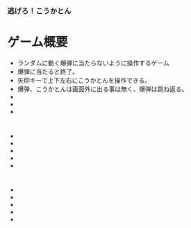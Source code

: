 ### 逃げろ！こうかとん
# ゲーム概要
- ランダムに動く爆弾に当たらないように操作するゲーム
- 爆弾に当たると終了。
- 矢印キーで上下左右にこうかとんを操作できる。
- 爆弾、こうかとんは画面外に出る事は無く、爆弾は跳ね返る。
- 
- 
- 
#  
- 
- 
- 
- 
- 
# 
- 
- 
- 
- 
- 